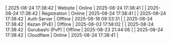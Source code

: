 | 2025-08-24 17:38:42 | Website | Online | 2025-08-24 17:38:41 |
| 2025-08-24 17:38:42 | Registration | Online | 2025-08-24 17:38:41 |
| 2025-08-24 17:38:42 | Auth Server | Offline | 2025-08-18 09:33:31 |
| 2025-08-24 17:38:42 | Kezan (PvE) | Offline | 2025-08-03 17:58:02 |
| 2025-08-24 17:38:42 | Gurubashi (PvP) | Offline | 2025-08-23 21:44:06 |
| 2025-08-24 17:38:42 | Cloudflare | Online | 2025-08-24 17:38:41 |
